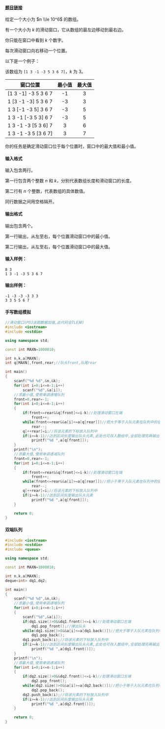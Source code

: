 #### [题目链接](https://www.acwing.com/problem/content/156/)

给定一个大小为 $n \\le 10^6$ 的数组。

有一个大小为 $k$ 的滑动窗口，它从数组的最左边移动到最右边。

你只能在窗口中看到 $k$ 个数字。

每次滑动窗口向右移动一个位置。

以下是一个例子：

该数组为 `[1 3 -1 -3 5 3 6 7]`，$k$ 为 $3$。

| 窗口位置 | 最小值 | 最大值 |
| :-: | :-: | :-: |
| \[1 3 -1\] -3 5 3 6 7 | \-1 | 3 |
| 1 \[3 -1 -3\] 5 3 6 7 | \-3 | 3 |
| 1 3 \[-1 -3 5\] 3 6 7 | \-3 | 5 |
| 1 3 -1 \[-3 5 3\] 6 7 | \-3 | 5 |
| 1 3 -1 -3 \[5 3 6\] 7 | 3 | 6 |
| 1 3 -1 -3 5 \[3 6 7\] | 3 | 7 |

你的任务是确定滑动窗口位于每个位置时，窗口中的最大值和最小值。

#### 输入格式

输入包含两行。

第一行包含两个整数 $n$ 和 $k$，分别代表数组长度和滑动窗口的长度。

第二行有 $n$ 个整数，代表数组的具体数值。

同行数据之间用空格隔开。

#### 输出格式

输出包含两个。

第一行输出，从左至右，每个位置滑动窗口中的最小值。

第二行输出，从左至右，每个位置滑动窗口中的最大值。

#### 输入样例：

    8 3
    1 3 -1 -3 5 3 6 7
    

#### 输出样例：

    -1 -3 -3 -3 3 3
    3 3 5 5 6 7


#### 手写数组模拟
```cpp
//滑动窗口(POJ该题数据加强,此代码会TLE掉)
#include <iostream>
#include <cstdio>

using namespace std;

const int MAXN=1000010;

int n,k,a[MAXN];
int q[MAXN],front,rear;//队头front,队尾rear

int main()
{
    scanf("%d %d",&n,&k);
    for(int i=0;i<=n-1;i++)
        scanf("%d",&a[i]);
    //求最小值,使用单调递增队列
    front=0,rear=-1;
    for(int i=0;i<=n-1;i++)
    {
        if(front<=rear&&q[front]<=i-k)//处理滑动窗口左端
            front++;
        while(front<=rear&&a[i]<=a[q[rear]])//把大于等于入队元素在队列中的值都剔除
            rear--;
        q[++rear]=i;//将该元素的下标放入队列中
        if(i>=k-1)//达到区间长度输出队头元素,此处也可存入数组中,全部处理完再输出
            printf("%d ",a[q[front]]);
    }
    printf("\n");
    //求最大值,使用单调递减队列
    front=0,rear=-1;
    for(int i=0;i<=n-1;i++)
    {
        if(front<=rear&&q[front]<=i-k)//处理滑动窗口左端
            front++;
        while(front<=rear&&a[i]>=a[q[rear]])//把小于等于入队元素在队列中的值都剔除
            rear--;
        q[++rear]=i;//将该元素的下标放入队列中
        if(i>=k-1)//达到区间长度输出队头元素
            printf("%d ",a[q[front]]);
    }

    return 0;
}
```


#### 双端队列

```cpp
#include <iostream>
#include <cstdio>
#include <queue>

using namespace std;

const int MAXN=1000010;

int n,k,a[MAXN];
deque<int> dq1,dq2;

int main()
{
    scanf("%d %d",&n,&k);
    //求最小值,使用单调递增队列
    for(int i=0;i<=n-1;i++)
    {
        scanf("%d",&a[i]);
        if(dq1.size()>0&&dq1.front()<=i-k)//处理滑动窗口左端
            dq1.pop_front();//弹出队头
        while(dq1.size()>0&&a[i]<=a[dq1.back()])//把大于等于入队元素在队列中的值都剔除
            dq1.pop_back();
        dq1.push_back(i);//将该元素的下标放入队列中
        if(i>=k-1)//达到区间长度输出队头元素,此处也可存入数组中,全部处理完再输出
            printf("%d ",a[dq1.front()]);
    }
    printf("\n");
    //求最大值,使用单调递减队列
    for(int i=0;i<=n-1;i++)
    {
        if(dq2.size()>0&&dq2.front()<=i-k)//处理滑动窗口左端
            dq2.pop_front();
        while(dq2.size()>0&&a[i]>=a[dq2.back()])//把小于等于入队元素在队列中的值都剔除
            dq2.pop_back();
        dq2.push_back(i);//将该元素的下标放入队列中
        if(i>=k-1)//达到区间长度输出队头元素
            printf("%d ",a[dq2.front()]);
    }

    return 0;
}
```
